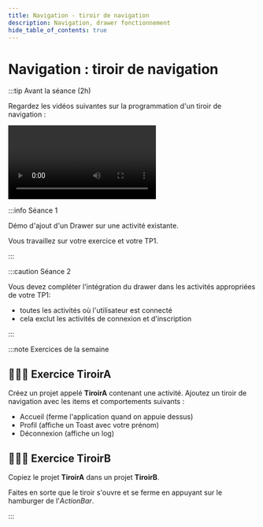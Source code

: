 ```yaml
---
title: Navigation - tiroir de navigation
description: Navigation, drawer fonctionnement
hide_table_of_contents: true
---
```


# Navigation : tiroir de navigation

<Row>

<Column>

:::tip Avant la séance (2h)

Regardez les vidéos suivantes sur la programmation d'un tiroir de navigation :

<Video url="https://www.youtube.com/watch?v=T2upKap9Jic" />

<Video url="https://www.youtube.com/watch?v=W3EjsclJ6nQ" />

:::

</Column>

<Column>

:::info Séance 1

Démo d'ajout d'un Drawer sur une activité existante.

Vous travaillez sur votre exercice et votre TP1.

:::

:::caution Séance 2

Vous devez compléter l'intégration du drawer dans les activités appropriées de votre TP1:
- toutes les activités où l'utilisateur est connecté
- cela exclut les activités de connexion et d'inscription

:::

</Column>

</Row>

:::note Exercices de la semaine

## 🧑‍🎓🤖 Exercice TiroirA

Créez un projet appelé **TiroirA** contenant une activité. Ajoutez un tiroir de navigation avec les items et comportements suivants :

- Accueil (ferme l'application quand on appuie dessus)
- Profil (affiche un Toast avec votre prénom)
- Déconnexion (affiche un log)

## 🧑‍🎓🤖 Exercice TiroirB

Copiez le projet **TiroirA** dans un projet **TiroirB**.

Faites en sorte que le tiroir s'ouvre et se ferme en appuyant sur le hamburger de l'*ActionBar*.

:::
